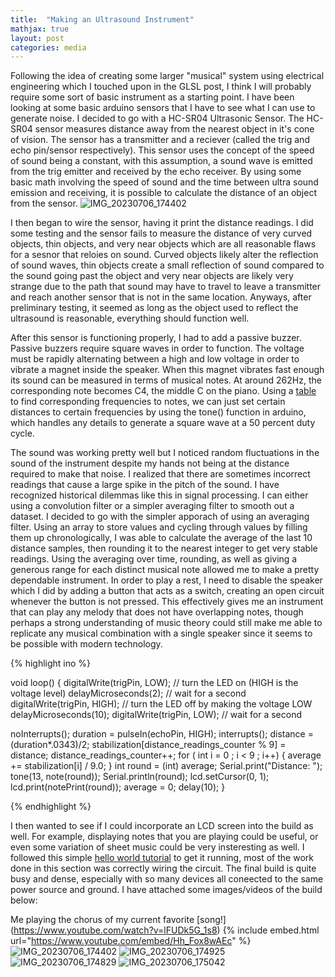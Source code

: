 ```yaml
---
title:  "Making an Ultrasound Instrument"
mathjax: true
layout: post
categories: media
---
```


Following the idea of creating some larger "musical" system using electrical engineering which I touched upon in the GLSL post, I think I 
will probably require some sort of basic instrument as a starting point. I have been looking at some basic arduino sensors that I have to see what I can use to generate noise.
I decided to go with a HC-SR04 Ultrasonic Sensor. The HC-SR04 sensor measures distance away from the nearest object in it's cone of vision. The sensor has a transmitter 
and a reciever (called the trig and echo pin/sensor respectively). This sensor uses the concept of the speed of sound being a constant, with this assumption,
 a sound wave is emitted from the trig emitter and received by the echo receiver. By using some basic math involving the speed of sound and the time 
between ultra sound emission and receiving, it is possible to calculate the distance of an object from the sensor.
![IMG_20230706_174402](https://github.com/vincentkwok21/vincentkwok21.github.io/assets/137122312/e7435a6e-0a1a-46b9-ad3a-530fa3633e4c)


I then began to wire the sensor, having it print the distance readings. I did some testing and the sensor fails to measure the 
distance of very curved objects, thin objects, and very near objects which are all reasonable flaws for a sesnor that reloies on sound. Curved objects likely alter the reflection of sound waves, thin objects create a small reflection of sound compared to the sound going past the object
and very near objects are likely very strange due to the path that sound may have to travel to leave a transmitter and reach another sensor that is not in the same location. Anyways, after preliminary testing, it seemed
as long as the object used to reflect the ultrasound is reasonable, everything should function well.

After this sensor is functioning properly, I had to add a passive buzzer. Passive buzzers require square waves in order to function. The voltage must be rapidly alternating between 
a high and low voltage in order to vibrate a magnet inside the speaker. When this magnet vibrates fast enough its sound can be measured in terms of musical notes. At around 262Hz, the corresponding note 
becomes C4, the middle C on the piano. Using a [table](https://pages.mtu.edu/~suits/notefreqs.html) to find corresponding frequencies to notes, we can just set certain distances to certain frequencies by using the 
tone() function in arduino, which handles any details to generate a square wave at a 50 percent duty cycle.

The sound was working pretty well but I noticed random fluctuations in the sound of the instrument despite my hands not being at the distance required to make that noise. I realized that there are sometimes incorrect readings that cause a large
spike in the pitch of the sound. I have recognized historical dilemmas like this in signal processing. I can either using a convolution filter or a simpler averaging filter to smooth out a dataset. I decided to go with the simpler apporach of using an averaging filter.
Using an array to store values and cycling through values by filling them up chronologically, I was able to calculate the average of the last 10 distance samples, then rounding it to the nearest integer to get very stable readings. Using the averaging over time,
rounding, as well as giving a generous range for each distinct musical note allowed me to make a pretty dependable instrument. In order to play a rest, I need to disable the speaker which I did by adding a button that acts as a switch, creating an open circuit whenever
the button is not pressed. This effectively gives me an instrument that can play any melody that does not have overlapping notes, though perhaps a strong understanding of music theory could still make me able to replicate any musical combination with a single speaker since it seems to be possible with
modern technology.

{% highlight ino %}

void loop() {
  digitalWrite(trigPin, LOW);  // turn the LED on (HIGH is the voltage level)
  delayMicroseconds(2);                      // wait for a second
  digitalWrite(trigPin, HIGH);   // turn the LED off by making the voltage LOW
  delayMicroseconds(10);
  digitalWrite(trigPin, LOW);                      // wait for a second

  noInterrupts();
  duration = pulseIn(echoPin, HIGH);
  interrupts();
  distance = (duration*.0343)/2;
  stabilization[distance_readings_counter % 9] = distance;
  distance_readings_counter++;
  for ( int i = 0 ; i < 9 ; i++) {
    average += stabilization[i] / 9.0;
  }
  int round = (int) average;
  Serial.print("Distance: ");
  tone(13, note(round));
  Serial.println(round);
  lcd.setCursor(0, 1);
  lcd.print(notePrint(round));
  average = 0;
  delay(10);
}

{% endhighlight %}

I then wanted to see if I could incorporate an LCD screen into the build as well. For example, displaying notes that you are playing could be useful, or even some variation of sheet music could be very insteresting as well. I followed this simple [hello world tutorial](https://www.arduino.cc/en/Tutorial/LibraryExamples/HelloWorld) to get it running,
most of the work done in this section was correctly wiring the circuit. The final build is quite busy and dense, especially with so many devices all coneected to the same power source and ground. I have attached some images/videos of the build below:

Me playing the chorus of my current favorite [song!] (https://www.youtube.com/watch?v=lFUDk5G_1s8)
{% include embed.html url="https://www.youtube.com/embed/Hh_Fox8wAEc" %}
![IMG_20230706_174402](https://github.com/vincentkwok21/vincentkwok21.github.io/assets/137122312/e7435a6e-0a1a-46b9-ad3a-530fa3633e4c)
![IMG_20230706_174925](https://github.com/vincentkwok21/vincentkwok21.github.io/assets/137122312/c9635151-2946-47ad-9cd5-6071d11c8cad)
![IMG_20230706_174829](https://github.com/vincentkwok21/vincentkwok21.github.io/assets/137122312/67cda8b4-2a59-4b3a-a667-5144df754153)
![IMG_20230706_175042](https://github.com/vincentkwok21/vincentkwok21.github.io/assets/137122312/9f0d2210-6fa9-485a-91a1-295ce3af1e25)

